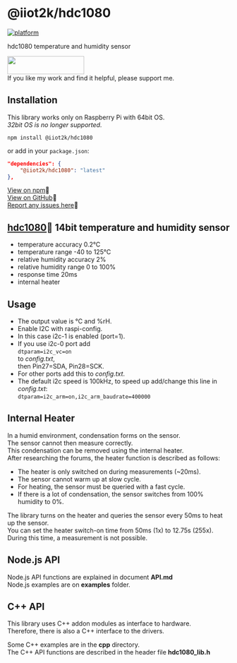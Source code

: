 # @iiot2k/hdc1080

[![platform](https://img.shields.io/badge/platform-Raspberry--Pi-ff69b4)](https://www.raspberrypi.com/)

hdc1080 temperature and humidity sensor

<a href="https://www.buymeacoffee.com/iiot2ka" target="_blank"><img src="https://cdn.buymeacoffee.com/buttons/default-blue.png" height="41" width="174"></a><br>
If you like my work and find it helpful, please support me.

## Installation
This library works only on Raspberry Pi with 64bit OS.<br>
*32bit OS is no longer supported.*<br>

```
npm install @iiot2k/hdc1080
```

or add in your ```package.json```:

```json
"dependencies": {
    "@iiot2k/hdc1080": "latest"
},
```

[View on npm](https://www.npmjs.com/package/@iiot2k/hdc1080)📌<br>
[View on GitHub](https://github.com/iiot2k/hdc1080)📌<br>
[Report any issues here](https://github.com/iiot2k/hdc1080/issues)📌

## [hdc1080](https://www.ti.com/product/hdc1080)📌 14bit temperature and humidity sensor
- temperature accuracy 0.2°C
- temperature range -40 to 125°C
- relative humidity accuracy 2%
- relative humidity range 0 to 100%
- response time 20ms
- internal heater

## Usage
- The output value is °C and %rH.
- Enable I2C with raspi-config.
- In this case i2c-1 is enabled (port=1).
- If you use i2c-0 port add<br>
  ```dtparam=i2c_vc=on```<br>
  to *config.txt*,<br>
  then Pin27=SDA, Pin28=SCK.<br>
- For other ports add this to *config.txt*.
- The default i2c speed is 100kHz, to speed up add/change this line in *config.txt*:<br>
```dtparam=i2c_arm=on,i2c_arm_baudrate=400000```

## Internal Heater
In a humid environment, condensation forms on the sensor.<br>
The sensor cannot then measure correctly.<br>
This condensation can be removed using the internal heater.<br>
After researching the forums, the heater function is described as follows:<br>
- The heater is only switched on during measurements (~20ms).
- The sensor cannot warm up at slow cycle.<br>
- For heating, the sensor must be queried with a fast cycle.<br>
- If there is a lot of condensation, the sensor switches from 100% humidity to 0%.<br>

The library turns on the heater and queries the sensor every 50ms to heat up the sensor.<br>
You can set the heater switch-on time from 50ms (1x) to 12.75s (255x).<br>
During this time, a measurement is not possible.<br>

## Node.js API
Node.js API functions are explained in document **API.md**<br>
Node.js examples are on **examples** folder.<br>

## C++ API
This library uses C++ addon modules as interface to hardware.<br>
Therefore, there is also a C++ interface to the drivers.<br>

Some C++ examples are in the **cpp** directory.<br>
The C++ API functions are described in the header file **hdc1080_lib.h**



